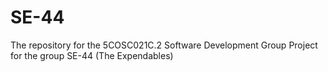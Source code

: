 # SE-44
 The repository for the  5COSC021C.2 Software Development Group Project  for the group SE-44 (The Expendables)

